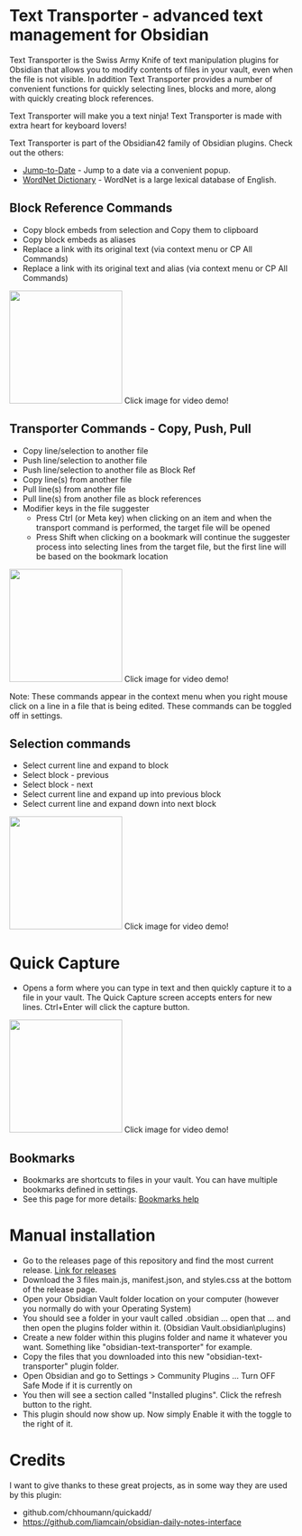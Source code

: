 # Text Transporter - advanced text management for Obsidian
Text Transporter is the Swiss Army Knife of text manipulation plugins for Obsidian that allows you to modify contents of files in your vault, even when the file is not visible. In addition Text Transporter provides a number of convenient functions for quickly selecting lines, blocks and more, along with quickly creating block references.

Text Transporter will make you a text ninja!  Text Transporter is made with extra heart for keyboard lovers!

Text Transporter is part of the Obsidian42 family of Obsidian plugins. Check out the others:
- [Jump-to-Date](https://github.com/TfTHacker/obsidian42-jump-to-date) - Jump to a date via a convenient popup.
- [WordNet Dictionary](https://github.com/TfTHacker/Obsidian-WordNet) - WordNet is a large lexical database of English.

## Block Reference Commands
-  Copy block embeds from selection and Copy them to clipboard
-  Copy block embeds as aliases 
-  Replace a link with its original text (via context menu or CP All Commands)
-  Replace a link with its original text and alias (via context menu or CP All Commands)

<a href="https://twitter.com/TfTHacker/status/1438881713153794054" target="_blank"><img style="width:200px;" src="https://raw.githubusercontent.com/TfTHacker/obsidian42-text-transporter/main/docs/images/blockcopy.png"></a> Click image for video demo!


## Transporter Commands - Copy, Push, Pull 
-  Copy line/selection to another file
-  Push line/selection to another file
-  Push line/selection to another file as Block Ref
-  Copy line(s) from another file
-  Pull line(s) from another file
-  Pull line(s) from another file as block references
-  Modifier keys in the file suggester
    - Press Ctrl (or Meta key) when clicking on an item and when the transport command is performed, the target file will be opened 
    - Press Shift when clicking on a bookmark will continue the suggester process into selecting lines from the target file, but the first line will be based on the bookmark location 

<a href="https://twitter.com/tfthacker/status/1439485585236926470" target="_blank"><img style="width:200px;" src="https://raw.githubusercontent.com/TfTHacker/obsidian42-text-transporter/main/docs/images/copypushpull.png"></a> Click image for video demo!


Note: These commands appear in the context menu when you right mouse click on a line in a file that is being edited. These commands can be toggled off in settings.

## Selection commands
-  Select current line and expand to block
-  Select block - previous
-  Select block - next
-  Select current line and expand up into previous block
-  Select current line and expand down into next block

<a href="https://twitter.com/TfTHacker/status/1438895408038690817" target="_blank"><img style="width:200px;" src="https://raw.githubusercontent.com/TfTHacker/obsidian42-text-transporter/main/docs/images/selection.png"></a> Click image for video demo!


# Quick Capture
- Opens a form where you can type in text and then quickly capture it to a file in your vault. The Quick Capture screen accepts enters for new lines. Ctrl+Enter will click the capture button.

<a href="https://twitter.com/TfTHacker/status/1439178293618618371" target="_blank"><img style="width:200px;" src="https://raw.githubusercontent.com/TfTHacker/obsidian42-text-transporter/main/docs/images/quickcapture.png"></a> Click image for video demo!


## Bookmarks
- Bookmarks are shortcuts to files in your vault. You can have multiple bookmarks defined in settings.
- See this page for more details: [Bookmarks help](README-Bookmarks.md)

# Manual installation 
- Go to the releases page of this repository and find the most current release. [Link for releases](https://github.com/TfTHacker/obsidian42-text-transporter/releases)
- Download the 3 files main.js, manifest.json, and styles.css at the bottom of the release page.
- Open your Obsidian Vault folder location on your computer (however you normally do with your Operating System)
- You should see a folder in your vault called .obsidian ... open that ... and then open the plugins folder within it. (Obsidian Vault\.obsidian\plugins)
- Create a new folder within this plugins folder and name it whatever you want. Something like "obsidian-text-transporter" for example.
- Copy the files that you downloaded into this new "obsidian-text-transporter" plugin folder.
- Open Obsidian and go to Settings > Community Plugins ... Turn OFF Safe Mode if it is currently on
- You then will see a section called "Installed plugins". Click the refresh button to the right.
- This plugin should now show up. Now simply Enable it with the toggle to the right of it.

# Credits
I want to give thanks to these great projects, as in some way they are used by this plugin:
- github.com/chhoumann/quickadd/
- https://github.com/liamcain/obsidian-daily-notes-interface
